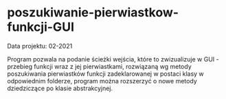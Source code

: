# poszukiwanie-pierwiastkow-funkcji-GUI

Data projektu: 02-2021

Program pozwala na podanie ścieżki wejścia, które to zwizualizuje w GUI - przebieg funkcji wraz z jej pierwiastkami, rozwiązaną wg metody poszukiwania pierwiastków funkcji zadeklarowanej w postaci klasy w odpowiednim folderze, program można rozszerzyć o nowe metody dziedziczące po klasie abstrakcyjnej.
